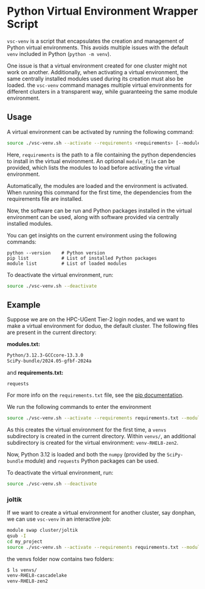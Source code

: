 # Python Virtual Environment Wrapper Script

`vsc-venv` is a script that encapsulates the creation and management of Python virtual environments. 
This avoids multiple issues with the default `venv` included in Python (`python -m venv`).


One issue is that a virtual environment created for one cluster might not work on another. 
Additionally, when activating a virtual environment, 
the same centrally installed modules used during its creation must also be loaded.
the `vsc-venv` command manages multiple virtual environments for different clusters in a transparent way, 
while guaranteeing the same module environment.

## Usage

A virtual environment can be activated by running the following command:

```bash
source ./vsc-venv.sh --activate --requirements <requirements> [--modules module_file]
```

Here, `requirements` is the path to a file containing the python dependencies to install in the virtual environment.
An optional `module_file` can be provided, which lists the modules to load before activating the virtual environment.

Automatically, the modules are loaded and the environment is activated. 
When running this command for the first time, the dependencies from the requirements file are installed.

Now, the software can be run and Python packages installed in the virtual environment can be used, along with software provided via centrally installed modules.

You can get insights on the current environment using the following commands:
```
python --version    # Python version
pip list            # List of installed Python packages
module list         # List of loaded modules
```

To deactivate the virtual environment, run:

```bash
source ./vsc-venv.sh --deactivate
```

## Example

Suppose we are on the HPC-UGent Tier-2 login nodes, and we want to make a virtual environment for doduo, the default cluster.
The following files are present in the current directory:

**modules.txt:**
```bash
Python/3.12.3-GCCcore-13.3.0
SciPy-bundle/2024.05-gfbf-2024a
```

and **requirements.txt:**
```
requests
```

For more info on the `requirements.txt` file, 
see the [pip documentation](https://pip.pypa.io/en/stable/reference/requirements-file-format/).

We run the following commands to enter the environment

```bash
source ./vsc-venv.sh --activate --requirements requirements.txt --modules modules.txt
```

As this creates the virtual environment for the first time, a `venvs` subdirectory is created in the current directory. 
Within `venvs/`, an additional subdirectory is created for the virtual environment: `venv-RHEL8-zen2`.

Now, Python 3.12 is loaded and both the `numpy` (provided by the `SciPy-bundle` module) and `requests` Python packages can be used.

To deactivate the virtual environment, run:

```bash
source ./vsc-venv.sh --deactivate
```

### joltik

If we want to create a virtual environment for another cluster, say donphan, we can use `vsc-venv` in an interactive job:

```bash
module swap cluster/joltik
qsub -I
cd my_project
source ./vsc-venv.sh --activate --requirements requirements.txt --modules modules.txt
```

the venvs folder now contains two folders:

```bash
$ ls venvs/
venv-RHEL8-cascadelake	
venv-RHEL8-zen2
```
